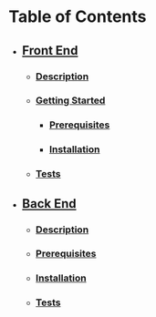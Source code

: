 # Table of Contents

-   ## [Front End](./client/README.md)

    -   ### [Description](./client/README.md#description)

    -   ### [Getting Started](./client/README.md#getting-started)

        -   ### [Prerequisites](./client/README.md#prerequisites)

        -   ### [Installation](./client/README.md#installation)

    -   ### [Tests](./client/README.md#tests)

-   ## [Back End](./server/README.md)

    -   ### [Description](./server#description)

    -   ### [Prerequisites](./server#prerequisites)

    -   ### [Installation](./server#installation)

    -   ### [Tests](./server#tests)
